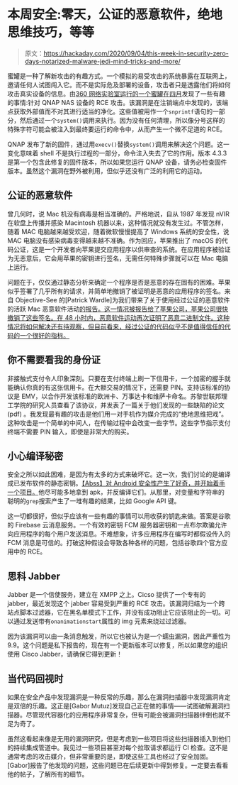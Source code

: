 # 本周安全:零天，公证的恶意软件，绝地思维技巧，等等

> 原文：<https://hackaday.com/2020/09/04/this-week-in-security-zero-days-notarized-malware-jedi-mind-tricks-and-more/>

蜜罐是一种了解新攻击的有趣方式。一个模拟的易受攻击的系统暴露在互联网上，邀请任何人试图闯入它。而不是实际危及部署的设备，攻击者只是透露他们将如何攻击真实设备的信息。由[360 网络实验室运行的一个蜜罐在四月](https://blog.netlab.360.com/in-the-wild-qnap-nas-attacks-en/)发现了一些有趣的事情:针对 QNAP NAS 设备的 RCE 攻击。该漏洞是在注销端点中发现的，该端点获取外部值而不对其进行适当的净化。这些值被用作一个`snprintf`语句的一部分，然后通过一个`system()`调用来执行。因为没有任何清理，所以像分号这样的特殊字符可能会被注入到最终要运行的命令中，从而产生一个微不足道的 RCE。

QNAP 发布了新的固件，通过用`execv()`替换`system()`调用来解决这个问题。这一变化意味着 shell 不是执行过程的一部分，命令注入失去了它的作用。版本 4.3.3 是第一个包含此修复的固件版本，所以如果您运行 QNAP 设备，请务必检查固件版本。虽然这个漏洞在野外被利用，但似乎还没有广泛的利用它的运动。

## 公证的恶意软件

曾几何时，说 Mac 机没有病毒是相当准确的。严格地说，自从 1987 年发现 nVIR 在软盘上传播并感染 Macintosh 机器以来，这种情况就没有发生过。不管怎样，随着 MAC 电脑越来越受欢迎，随着微软慢慢提高了 Windows 系统的安全性，说 MAC 电脑没有感染病毒变得越来越不准确。作为回应，苹果推出了 macOS 的代码公证，这是一个开发者向苹果提交应用程序以供审查的系统。在应用程序被验证为无恶意后，它会用苹果的密钥进行签名，无需任何特殊步骤就可以在 Mac 电脑上运行。

问题在于，仅仅通过静态分析来确定一个程序是否是恶意的存在固有的困难。苹果似乎签署了几乎所有的请求，并简单地撤销了被证明是恶意的应用程序的签名。来自 Objective-See 的[Patrick Wardle]为我们带来了关于使用经过公证的恶意软件的活跃 Mac 恶意软件活动[的报告。这一情况被报告给了苹果公司，苹果公司很快撤销了这些签名。在 48 小时内，恶意软件运动再次证明了恶意二进制文件。这种情况将如何解决还有待观察，但目前看来，经过公证的代码似乎不是值得信任的代码的一个很好的指标。](https://objective-see.com/blog/blog_0x4E.html)

## 你不需要看我的身份证

非接触式支付令人印象深刻。只要在支付终端上刷一下信用卡，一个加密的握手就能确认你真的有这张信用卡。在大额交易的情况下，还需要 PIN。支持该标准的协议是 EMV，以合作开发该标准的欧洲卡、万事达卡和维萨卡命名。苏黎世联邦理工学院的研究人员查看了该协议，并发表了一篇关于他们发现的一些缺陷的论文(pdf) 。我发现最有趣的攻击是他们用一对手机作为媒介完成的“绝地思维把戏”。这种攻击是一个简单的中间人，在传输过程中会改变一些字节。这些字节指示支付终端不需要 PIN 输入，即使是非常大的购买。

## 小心编译秘密

安全之所以如此困难，是因为有太多的方式来破坏它。这一次，我们讨论的是编译成已发布软件的静态密钥。[【Abss】对 Android 安全性产生了好奇，并开始着手一个项目。](https://abss.me/posts/fcm-takeover/)他尽可能多地拿到 apk，并反编译它们。从那里，对变量和字符串的聪明的`grep`搜索产生了一堆有趣的结果，比如 Google API 键。

这一切都很好，但似乎应该有一些有趣的事情可以用收获的钥匙来做。答案是谷歌的 Firebase 云消息服务。一个有效的密钥 FCM 服务器密钥和一点布尔欺骗允许向应用程序的每个用户发送消息。不难想象，许多应用程序在编写时都假设传入的 FCM 消息是可信的。打破这种假设会导致各种各样的问题，包括谷歌四个官方应用中的 RCE。

## 思科 Jabber

Jabber 是一个信使服务，建立在 XMPP 之上。Cicso 提供了一个专有的 jabber，最近发现这个 jabber 容易受到严重的 RCE 攻击。该漏洞归结为一个跨站点脚本过滤器，它在黑名单模式下工作，并没有成功阻止它应该阻止的一切。可以通过发送带有`onanimationstart`属性的 img 元素来绕过过滤器。

因为该漏洞可以由一条消息触发，所以它也被认为是一个蠕虫漏洞，因此严重性为 9.9。这个问题是私下报告的，现在有一个更新版本可以修复，所以如果您的组织使用 Cisco Jabber，请确保它得到更新！

## 当代码回视时

如果在安全产品中发现漏洞是一种反常的乐趣，那么在漏洞扫描器中发现漏洞肯定是双倍的乐趣。这正是[Gabor Mutuz]发现自己正在做的事情——试图破解漏洞扫描器。尽管现代容器化的应用程序非常复杂，但有可能会被漏洞扫描器绊倒也就不足为奇了。

虽然这看起来像是无用的漏洞研究，但是考虑到一些项目将这些扫描器插入到他们的持续集成管道中。我见过一些项目甚至对每个拉取请求都运行 CI 检查。这不是通常考虑的攻击媒介，但非常重要的是，即使这些工具也经过了安全加固。[Gabor]报告了他发现的问题，这些问题已在后续更新中得到修复。一定要去看看他的帖子，了解所有的细节。